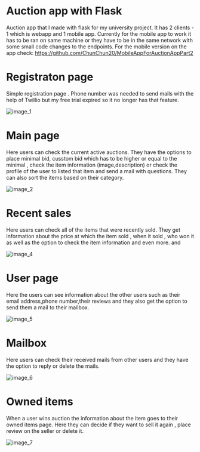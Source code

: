 # Auction app with Flask

Auction app that I made with flask for my university project. It has 2 clients - 1 which is webapp and 1 mobile app. Currently for the mobile app to work it has to be ran on same machine or they have to be in the same network with some small code changes to the endpoints.
For the mobile version on the app check: https://github.com/ChunChun20/MobileAppForAuctionAppPart2


# Registraton page

Simple registration page . Phone number was needed to send mails with the help of Twillio but my free trial expired so it no longer has that feature.

![image_1](Github_imagess/auction_1.PNG)


# Main page

Here users can check the current active auctions. They have the options to place minimal bid, cusstom bid which has to be higher or equal to the minimal , check the item information (image,description) or check the profile of
the user to listed that item and send a mail with questions. They can also sort the items based on their category.

![image_2](Github_imagess/auction_2.PNG)


# Recent sales

Here users can check all of the items that were recently sold. They get information about the price at which the item sold , when it sold , who won it as well as the option to check the item information and even more.
and

![image_4](Github_imagess/auction_4.PNG)

# User page

Here the users can see information about the other users such as their email address,phone number,their reviews and they also get the option to send them a mail to their mailbox.

![image_5](Github_imagess/auction_5.PNG)

# Mailbox

Here users can check their received mails from other users and they have the option to reply or delete the mails.

![image_6](Github_imagess/auction_6.PNG)

# Owned items 

When a user wins auction the information about the item goes to their owned items page. Here they can decide if they want to sell it again , place review on the seller or delete it.

![image_7](Github_imagess/auction_7.PNG)
